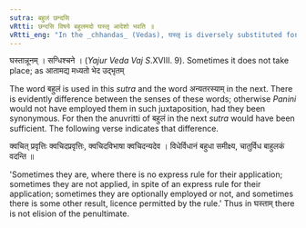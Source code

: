 ```yaml
---
sutra: बहुलं छन्दसि
vRtti: छन्दसि विषये बहुलमदो घस्लृ आदेशो भवति ॥
vRtti_eng: "In the _chhandas_ (Vedas), घस्लृ is diversely substituted for अद्."
---
```

घस्तान्नूनम् । सग्धिश्चने । (_Yajur_ _Veda_ _Vaj_ _S_.XVIII. 9). Sometimes it does not take place; as आतामद्य मध्यतो भेद उद्भृतम्

The word बहुलं is used in this _sutra_ and the word अन्यतरस्याम् in the next. There is evidently difference between the senses of these words; otherwise _Panini_ would not have employed them in such juxtaposition, had they been synonymous. For then the anuvritti of बहुलं in the next _sutra_ would have been sufficient. The following verse indicates that difference.

क्वचित् प्रवृत्तिः क्वचिदप्रवृत्तिः, क्वचिदविभाषा क्वचिदन्यदेव ।
विधेर्विधानं बहुधा समीक्ष्य, चातुर्विध बाहुलकं वदन्ति ॥

'Sometimes they are, where there is no express rule for their application; sometimes they are not applied, in spite of an express rule for their application; sometimes they are optionally employed or not, and sometimes there is some other result, licence permitted by the rule.' Thus in घस्ताम् there is not elision of the penultimate.
